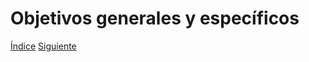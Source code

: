 # Objetivos generales y específicos












[Índice](https://github.com/Ibis-C/Metodos-de-organizaci-n/tree/main#%C3%ADndice "íNDICE")
[Siguiente](https://github.com/Ibis-C/Metodos-de-organizaci-n/blob/José_Emmanuel_Bacab_Moreno/Usuarios.md#identificación-de-usuarios)
